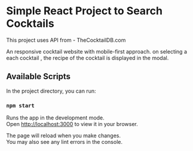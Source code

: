 # Simple React Project to Search Cocktails

This project uses API from - TheCocktailDB.com

An responsive cocktail website with mobile-first approach.
on selecting a each cocktail , the recipe of the cocktail is displayed in the modal.

## Available Scripts

In the project directory, you can run:

### `npm start`

Runs the app in the development mode.\
Open [http://localhost:3000](http://localhost:3000) to view it in your browser.

The page will reload when you make changes.\
You may also see any lint errors in the console.






